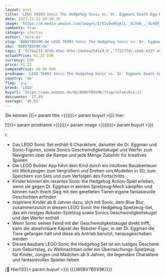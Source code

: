 ```yaml
---
layout: post
title: 'LEGO 76993 Sonic The Hedgehog Sonic vs. Dr. Eggmans Death Egg Robot-Spielzeug für Kinder  Mit Sonics Beschleunigungskugel und Katapult sowie 6 Charakteren  Geschenk für Jungen und Mädchen'
date: 2023-11-22 20:50:35
image: 'https://m.media-amazon.com/images/I/51v5w8EgklL._SL500_._SL400_.jpg'
comments: true
category: ofertas
author: 'tole.es'
slug: 'B0BV7B5V9K-de LEGO 76993 Sonic The Hedgehog Sonic vs. Dr. Eggmans Death...'
sku: 'B0BV7B5V9K-de'
tags: [ '3c7da132-4fdb-45ec-95bc-24ebea2541e9_0','772277dc-cbdb-432f-a915-25a321e9ed8c_0','772277dc-cbdb-432f-a915-25a321e9ed8c_4401','Arborist Merchandising Root','Bauspielzeug & Konstruktionsspielzeug','Bauspielzeugsets','Custom Stores','LEGO','Selektion1','Self Service','Special Features Stores','Spiele, Spielzeug und Sammlerstücke für große Kinder','Spielzeug','lego','🇩🇪', ]
actualPrice: 41.22 EUR
currency: EUR
price: 41.22
comparePrice: 49.96 EUR
prodname: 'LEGO 76993 Sonic The Hedgehog Sonic vs. Dr. Eggmans Death Egg Robot-Spielzeug für Kinder  Mit Sonics Beschleunigungskugel und Katapult sowie 6 Charakteren  Geschenk für Jungen und Mädchen'
country: 'de'
flag: '🇩🇪'
brand: 'LEGO'
buyurl: 'https://www.amazon.de/dp/B0BV7B5V9K/?tag=tolees0ca-21'
descuento: '17.49'
average: '45.61'
---
```


Sie können [{{< param title >}}]({{< param buyurl >}}) hier:

[![{{< param prodname >}}]({{< param image >}})]({{< param buyurl >}})

ℹ️:

- Das LEGO Sonic Set enthält 6 Charaktere, darunter die Dr. Eggman und Sonic-Figuren, sowie Sonics Geschwindigkeitskugel und Werfer zum Navigieren über die Rampe und jede Menge Zubehör für kreatives Spielen
- Die LEGO Builder App führt dein Kind durch ein intuitives Bauabenteuer mit Werkzeugen zum Vergrößern und Drehen von Modellen in 3D, zum Speichern von Sets und zum Verfolgen des Fortschritts
- Kinder können ein rasantes Sonic the Hedgehog Action-Spiel erleben, wenn sie gegen Dr. Eggman in seinem Spielzeug-Mech kämpfen und können nach ihrem Sieg mit den geretteten Tieren eigene fantasievolle Geschichten erfinden
- Inspiriere Kinder ab 8 Jahren dazu, sich mit Sonic, dem Blue Blur, zusammenzutun in diesem LEGO Sonic the Hedgehog Spielzeug-Set, das ein riesiges Roboter-Spielzug sowie Sonics Geschwindigkeitskugel und den Werfer enthält
- Wenn Sonic seinen Feind mit der Geschwindigkeitskugel direkt trifft, kann die abnehmbare Kapsel der Roboter-Figur, in der Dr. Eggman die Tiere gefangen hält und diese als Antrieb benutzt, herausgeschoben werden
- Dieses baubare LEGO Sonic the Hedgehog Set ist ein lustiges Geschenk zum Geburtstag, zu Weihnachtsen oder ein Überraschungs-Spielzeug für Kinder, Jungen und Mädchen ab 8 Jahren, die legendäre Charaktere und fantasievolles Spielen lieben

[🛒 Hier!!]({{< param buyurl >}})
{{<world>}}B0BV7B5V9K{{</world>}}
